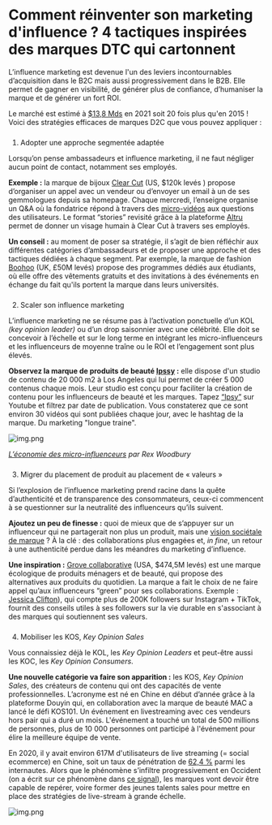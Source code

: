 # Comment réinventer son marketing d'influence ? 4 tactiques inspirées des marques DTC qui cartonnent

L’influence marketing est devenue l'un des leviers incontournables d’acquisition dans le B2C mais aussi progressivement dans le B2B. Elle permet de gagner en visibilité, de générer plus de confiance, d’humaniser la marque et de générer un fort ROI.

Le marché est estimé à [$13,8 Mds](https://influencermarketinghub.com/influencer-marketing-benchmark-report-2021/) en 2021 soit 20 fois plus qu'en 2015 ! Voici des stratégies efficaces de marques D2C que vous pouvez appliquer :

###

1. Adopter une approche segmentée adaptée

Lorsqu’on pense ambassadeurs et influence marketing, il ne faut négliger aucun point de contact, notamment ses employés.

**Exemple :** la marque de bijoux [Clear Cut](https://theclearcut.co/) (US, $120k levés ) propose d’organiser un appel avec un vendeur ou d’envoyer un email à un de ses gemmologues depuis sa homepage. Chaque mercredi, l’enseigne organise un Q&A où la fondatrice répond à travers des [micro-vidéos](https://app.altrulabs.com/theclearcut/feed?orderBy=newest) aux questions des utilisateurs. Le format “stories” revisité grâce à la plateforme [Altru](https://www.altrulabs.com/) permet de donner un visage humain à Clear Cut à travers ses employés.

**Un conseil :** au moment de poser sa stratégie, il s’agit de bien réfléchir aux différentes catégories d’ambassadeurs et de proposer une approche et des tactiques dédiées à chaque segment. Par exemple, la marque de fashion [Boohoo](https://www.boohooplc.com/) (UK, £50M levés) propose des programmes dédiés aux étudiants, où elle offre des vêtements gratuits et des invitations à des événements en échange du fait qu'ils portent la marque dans leurs universités.

###

2. Scaler son influence marketing

L’influence marketing ne se résume pas à l’activation ponctuelle d’un KOL _(key opinion leader)_ ou d’un drop saisonnier avec une célébrité. Elle doit se concevoir à l’échelle et sur le long terme en intégrant les micro-influenceurs et les influenceurs de moyenne traîne ou le ROI et l’engagement sont plus élevés.

**Observez la marque de produits de beauté [Ipssy](https://www.ipsy.com/) :** elle dispose d'un studio de contenu de 20 000 m2 à Los Angeles qui lui permet de créer 5 000 contenus chaque mois. Leur studio est conçu pour faciliter la création de contenu pour les influenceurs de beauté et les marques. Tapez [“Ipsy”](https://www.youtube.com/results?search_query=Ipsy) sur Youtube et filtrez par date de publication. Vous constaterez que ce sont environ 30 vidéos qui sont publiées chaque jour, avec le hashtag de la marque. Du marketing "longue traine".

![img.png](https://mcusercontent.com/bf57291e7873c25f0d0dd44df/images/9f713640-9205-7faa-04c5-6c07d4553a9c.png)

_[L’économie des micro-influenceurs](https://twitter.com/rex_woodbury/status/1306661625387196417?s=20) par Rex Woodbury_

###

3. Migrer du placement de produit au placement de « valeurs »

Si l’explosion de l’influence marketing prend racine dans la quête d’authenticité et de transparence des consommateurs, ceux-ci commencent à se questionner sur la neutralité des influenceurs qu’ils suivent.

**Ajoutez un peu de finesse :** quoi de mieux que de s’appuyer sur un influenceur qui ne partagerait non plus un produit, mais une [vision sociétale de marque](https://blog.op1c.com/2018/09/influence-du-placement-de-produit-au-placement-de-valeurs/) ? À la clé : des collaborations plus engagées et, _in fine_, un retour à une authenticité perdue dans les méandres du marketing d’influence.

**Une inspiration :** [Grove collaborative](https://www.grove.co/) (USA, $474,5M levés) est une marque écologique de produits ménagers et de beauté, qui propose des alternatives aux produits du quotidien. La marque a fait le choix de ne faire appel qu’aux influenceurs “green” pour ses collaborations. Exemple : [Jessica Clifton](https://www.tiktok.com/@impactforgood_?)), qui compte plus de 200K followers sur Instagram + TikTok, fournit des conseils utiles à ses followers sur la vie durable en s'associant à des marques qui soutiennent ses valeurs.

###

4. Mobiliser les KOS, _Key Opinion Sales_

Vous connaissiez déjà le KOL, les _Key Opinion Leaders_ et peut-être aussi les KOC, les _Key Opinion Consumers_.

**Une nouvelle catégorie va faire son apparition :** les KOS, _Key Opinion Sales_, des créateurs de contenu qui ont des capacités de vente professionnelles. L’acronyme est né en Chine en début d’année grâce à la plateforme Douyin qui, en collaboration avec la marque de beauté MAC a lancé le défi KOS101. Un événement en livestreaming avec ces vendeurs hors pair qui a duré un mois. L'événement a touché un total de 500 millions de personnes, plus de 10 000 personnes ont participé à l'événement pour élire la meilleure équipe de vente.

En 2020, il y avait environ 617M d'utilisateurs de live streaming (= social ecommerce) en Chine, soit un taux de pénétration de [62,4 %](https://www.statista.com/statistics/1061708/china-online-streaming-user-number/) parmi les internautes. Alors que le phénomène s’infiltre progressivement en Occident (on a écrit sur ce phénomène dans [ce signal](https://www.themagma.co/signaux-faibles/arrivee-imminente-le-social-ecommerce-qui-fait-un-carton-en-chine-sapprete-a-envahir-loccident/)), les marques vont devoir être capable de repérer, voire former des jeunes talents sales pour mettre en place des stratégies de live-stream à grande échelle.

![img.png](https://mcusercontent.com/bf57291e7873c25f0d0dd44df/images/4f14956c-eaca-7fa2-fd1f-84bddbd2209e.png)
